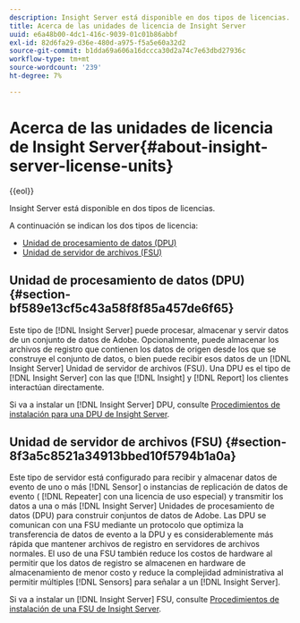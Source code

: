 ```yaml
---
description: Insight Server está disponible en dos tipos de licencias.
title: Acerca de las unidades de licencia de Insight Server
uuid: e6a48b00-4dc1-416c-9039-01c01b86abbf
exl-id: 82d6fa29-d36e-480d-a975-f5a5e60a32d2
source-git-commit: b1dda69a606a16dccca30d2a74c7e63dbd27936c
workflow-type: tm+mt
source-wordcount: '239'
ht-degree: 7%

---
```


# Acerca de las unidades de licencia de Insight Server{#about-insight-server-license-units}

{{eol}}

Insight Server está disponible en dos tipos de licencias.

A continuación se indican los dos tipos de licencia:

* [Unidad de procesamiento de datos (DPU)](../../../home/c-inst-svr/c-install-ins-svr/c-abt-inst-svr-lic-units.md#section-bf589e13cf5c43a58f8f85a457de6f65)
* [Unidad de servidor de archivos (FSU)](../../../home/c-inst-svr/c-install-ins-svr/c-abt-inst-svr-lic-units.md#section-8f3a5c8521a34913bbed10f5794b1a0a)

## Unidad de procesamiento de datos (DPU) {#section-bf589e13cf5c43a58f8f85a457de6f65}

Este tipo de [!DNL Insight Server] puede procesar, almacenar y servir datos de un conjunto de datos de Adobe. Opcionalmente, puede almacenar los archivos de registro que contienen los datos de origen desde los que se construye el conjunto de datos, o bien puede recibir esos datos de un [!DNL Insight Server] Unidad de servidor de archivos (FSU). Una DPU es el tipo de [!DNL Insight Server] con las que [!DNL Insight] y [!DNL Report] los clientes interactúan directamente.

Si va a instalar un [!DNL Insight Server] DPU, consulte [Procedimientos de instalación para una DPU de Insight Server](../../../home/c-inst-svr/c-install-ins-svr/t-install-proc-inst-svr-dpu/t-install-proc-inst-svr-dpu.md#task-ce1ac85294604467ab750b24176d25bc).

## Unidad de servidor de archivos (FSU) {#section-8f3a5c8521a34913bbed10f5794b1a0a}

Este tipo de servidor está configurado para recibir y almacenar datos de evento de uno o más [!DNL Sensor] o instancias de replicación de datos de evento ( [!DNL Repeater] con una licencia de uso especial) y transmitir los datos a una o más [!DNL Insight Server] Unidades de procesamiento de datos (DPU) para construir conjuntos de datos de Adobe. Las DPU se comunican con una FSU mediante un protocolo que optimiza la transferencia de datos de evento a la DPU y es considerablemente más rápida que mantener archivos de registro en servidores de archivos normales. El uso de una FSU también reduce los costos de hardware al permitir que los datos de registro se almacenen en hardware de almacenamiento de menor costo y reduce la complejidad administrativa al permitir múltiples [!DNL Sensors] para señalar a un [!DNL Insight Server].

Si va a instalar un [!DNL Insight Server] FSU, consulte [Procedimientos de instalación de una FSU de Insight Server](../../../home/c-inst-svr/c-install-ins-svr/t-inst-proc-fsu.md#task-e4a4a791b6694119ba45b36f3e573016).
